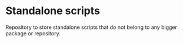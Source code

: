 # Standalone scripts

Repository to store standalone scripts that do not belong to any bigger package or repository.
